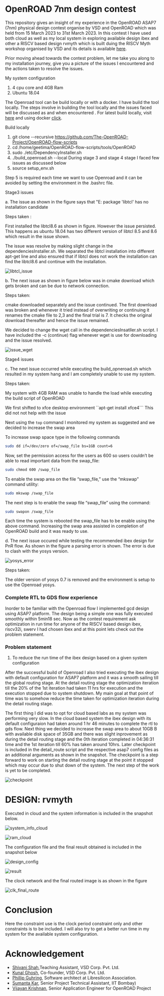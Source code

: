 
# OpenROAD 7nm design contest

This repository gives an insight of my experience in the OpenROAD ASAP7 (7nm) physical design contest organise by VSD and OpenROAD which was held from 15 March 2023 to 31st March 2023. In this contest I have used both cloud as well as my local system in exploring available design ibex and other a RISCV based design rvmyth which is built duing the RISCV Myth workshop organised by VSD and its details is available [here](https://github.com/shivanishah269/risc-v-core). 

Prior moving ahead towards the contest problem, let me take you along to my installation journey, give you a picture of the issues I encountered and the actions taken to resolve the issues.

My system configuration
1. 4 cpu core and 4GB Ram
2. Ubuntu 18.04

The Openroad tool can be build locally or with a docker. I have build the tool locally. The steps involve in building the tool locally and the issues faced will be discussed as and when encountered . For latest build locally, visit [here](https://openroad-flow-scripts.readthedocs.io/en/latest/user/BuildLocally.html) and using docker [click](https://openroad-flow-scripts.readthedocs.io/en/latest/user/BuildWithDocker.html). 

Build locally 

1. git clone --recursive https://github.com/The-OpenROAD-Project/OpenROAD-flow-scripts
2. cd /home/geetima/OpenROAD-flow-scripts/tools/OpenROAD
3. sudo ./etc/DependencyInstaller.sh
4. ./build_openroad.sh --local
During stage 3 and stage 4 stage I faced few issues as discussed below
5. source setup_env.sh

Step 5 is required each time we want to use Openroad and it can be avoided by setting the environment in the .bashrc file.

Stage3 issues

a. The issue as shown in the figure says that "E: package 'libtcl' has no installation candidate 

Steps taken : 

First installed the libtcl8.6 as shown in figure. However the issue persisted. This happens as ubuntu 18.04 has two different version of libtcl 8.5 and 8.6 which result in the issue shown.

The issue was resolve by making slight change in the dependenciesInstaller.sh. We separated the libtcl installation into different apt-get line and also ensured that if libtcl does not work the installation can find the libtcl8.6 and continue with the installation.
   
![libtcl_issue](Images/Error/libtcl_issue.png)

b. The next issue as shown in figure below was in cmake download which gets broken and can be due to network connection. 

Steps taken: 

cmake downloaded separately and the issue continued. The first download was broken and whenever it tried instead of overwriting or continuing it renames the cmake file to 2,3 and the final trial is 7. It checks the original download thereafter and hence the issue remained.

We decided to change the wget call in the dependenciesInsatller.sh script. I have included the -c (continue) flag whenever wget is use for downloading and the issue resolved. 
 
![issue_wget](Images/Error/issue_wget.png)


Stage4 issues

c. The next issue occurred while executing the build_opneroad.sh which resulted in my system hang and I am completely unable to use my system.

Steps taken:

My system with 4GB RAM was unable to handle the load while executing the build script of OpenROAD

We first shifted to xfce desktop environment ``apt-get install xfce4``` This did not not help with the issue

Next using the ``top`` command I monitored my system as suggested and we decided to increase the swap area

To increase swap space type in the following commands

```bash 
sudo dd if=/dev/zero of=/swap_file bs=1GB count=6 
```
		     
Now, set the permission access for the users as 600 so users couldn’t be able to read important data from the swap_file:

```bash 
sudo chmod 600 /swap_file
```
		    
To enable the swap area on the file “swap_file,” use the “mkswap” command utility:
                      
```bash 
sudo mkswap /swap_file
```

The next step is to enable the swap file “swap_file” using the command:
	    
```bash 
sudo swapon /swap_file 
```
         
Each time the system is rebooted the swap_file has to be enable using the above command. Increasing the swap area assisted in completion of OpenROAD build and it was ready to use.

d. The next issue occured while testing the recommended ibex design for PnR flow. As shown in the figure a parsing error is shown. The error is due to clash with the yosys version.

![yosys_error](Images/Error/yosys_error.png)


Steps taken:

The older version of yosys 0.7 is removed and the environment is setup to use the Openroad yosys.

### Complete RTL to GDS flow experience

Inorder to be familiar with the Openroad flow I implemented gcd design using ASAP7 platform. The design being a simple one was fully executed smoothly within 5min18 sec. Now as the contest requirement ask optimization in run time for anyone of the RISCV based design ibex, riscv32i, swerv I had chosen ibex and at this point lets check out the problem statement.

### Problem statement

1. To reduce the run time of the ibex design based on a given system configuration

After the successful build of Openroad I also tried executing the ibex design with default configuration for ASAP7 platform and it was a smooth sailing till the global routing stage. At the detail routing stage the optimization iteration till the 20\% of the 1st iteration had taken 11 hrs for execution and the execution stopped due to system shutdown. My main goal at that point of time was to somehow reduce the time taken for optimization iteration during the detail routing stage. 

The first thing I did was to opt for cloud based labs as my system was performing very slow. In the cloud based system the ibex design with its default configuraion had taken around 1 hr 46 minutes to complete the rtl to gds flow. Next thing we decided to increase the swap area to about 10GB B with available disk space of 35GB and there was slight inprovement as during the detail routing stage and the 0th iteration completed in 04:36:31 time and the 1st iteration till 60% has taken around 10hrs. Later checkpoint is included in the detail_route script and the respective asap7 config files as an additional arguments as shown in the snapshot. The checkpoint is a step forward to work on starting the detail routing stage at the point it stopped which may occur due to shut down of the system. The next step of the work is yet to be completed.


![checkpoint](https://user-images.githubusercontent.com/63381455/229198528-1b5ac5b2-e961-47a1-87be-dfe5d7727d6e.png)


# DESIGN: rvmyth 

Executed in cloud and the system information is included in the snapshot below.

![system_info_cloud](https://user-images.githubusercontent.com/63381455/229164863-33c10d10-1374-46ff-9cc9-09407635d784.png)


![ram_cloud](https://user-images.githubusercontent.com/63381455/229164479-713fb6ce-8679-4bc1-a3be-b07d8a5f006a.png)

The configuration file and the final result obtained is included in the snapshot below

![design_config](https://user-images.githubusercontent.com/63381455/229182847-f79f5900-4989-4534-b156-fce7a5aaaa1a.png)


![result](https://user-images.githubusercontent.com/63381455/229182859-74d1681b-93dd-4c2e-b318-938c7277d960.png)

The clock network and the final routed image is as shown in the figure

![clk_final_route](https://user-images.githubusercontent.com/63381455/229184329-123e98d0-8241-4874-b723-b4fdc1f363ce.png)

# Conclusion

Here the constraint use is the clock period constraint only and other constraints is to be included. I will also try to get a better run time in my system for the available system configuration.

# Acknowledgement
- [Shivani Shah](https://github.com/shivanishah269),Teaching Assistant, VSD Corp. Pvt. Ltd.
- [Kunal Ghosh](https://github.com/kunalg123), Co-founder, VSD Corp. Pvt. Ltd.
- [Phillip Guhring](https://github.com/thesourcerer8), Software architect at Libresilicon Association.
- [Sumanta Kar](https://github.com/Eyantra698Sumanto), Senior Project Technical Assistant, IIT Bombay)
- [Vijayan Krishnan](https://github.com/vijayank88), Senior Application Engineer for OpenROAD Project
 




